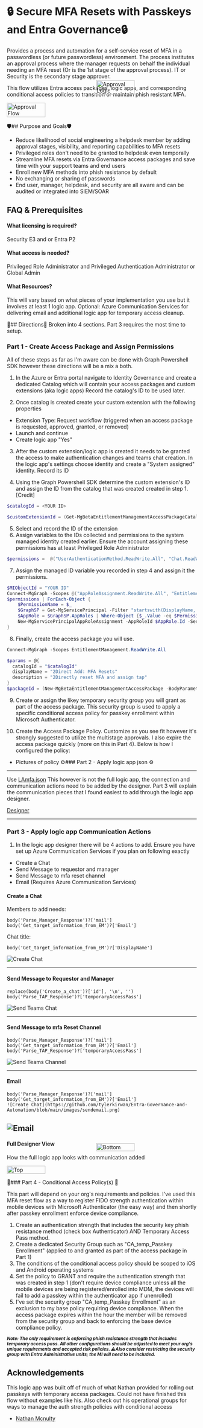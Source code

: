 # :lock: Secure MFA Resets with Passkeys and Entra Governance:lock:

Provides a process and automation for a self-service reset of MFA in a passwordless (or future passwordless) environment. The process institutes an approval process where the manager requests on behalf the individual needing an MFA reset (Or is the 1st stage of the approval process). IT or Security is the secondary stage approver.

This flow utilizes Entra access packages, logic apps, and corresponding conditional access policies to transition or maintain phish resistant MFA. 
<div style="display: flex; align-items: flex-start;">
  <img 
    src="https://github.com/tylerkirwan/Entra-Governance-and-Automation/blob/main/images/approvalflow.png?raw=true" 
    alt="Approval Flow" 
    style="width:45%; max-width:300px; margin-right:10px;"
  />
  <img 
    src="https://github.com/tylerkirwan/Entra-Governance-and-Automation/blob/main/images/approvallogic.png?raw=true" 
    alt="Approval Logic" 
    style="width:45%; max-width:300px; margin-top:-60px;"
  />
</div>

:shield:## Purpose and Goals:shield:

- Reduce likelihood of social engineering a helpdesk member by adding approval stages, visibility, and reporting capabilities to MFA resets
- Privileged roles don't need to be granted to helpdesk even temporally
- Streamline MFA resets via Entra Governance access packages and save time with your support teams and end users
- Enroll new MFA methods into phish resistance by default
- No exchanging or sharing of passwords
- End user, manager, helpdesk, and security are all aware and can be audited or integrated into SIEM/SOAR
## FAQ & Prerequisites 

#### What licensing is required?

Security E3 and or Entra P2

#### What access is needed?

Privileged Role Administrator and Privileged Authentication Administrator or Global Admin

#### What Resources?
This will vary based on what pieces of your implementation you use but it involves at least 1 logic app. Optional: Azure Communication Services for delivering email and additional logic app for temporary access cleanup.

:open_book:## Directions:open_book:
Broken into 4 sections. Part 3 requires the most time to setup.
### Part 1 - Create Access Package and Assign Permissions

All of these steps as far as I'm aware can be done with Graph Powershell SDK however these directions will be a mix a both.

1) In the Azure or Entra portal navigate to Identity Governance and create a dedicated Catalog which will contain your access packages and custom extensions (aka logic apps) Record the catalog's ID to be used later.

2) Once catalog is created create your custom extension with the following properties
- Extension Type: Request workflow (triggered when an access package is requested, approved, granted, or removed)
- Launch and continue
- Create logic app "Yes" 

3) After the custom extension/logic app is created it needs to be granted the access to make authentication changes and teams chat creation. In the logic app's settings choose identity and create a "System assigned" identity. Record its ID

4) Using the Graph Powershell SDK determine the custom extension's ID 
and assign the ID from the catalog that was created created in step 1. [Credit]
```powershell
$catalogId = <YOUR ID>
```

```powershell
$customExtensionId = (Get-MgBetaEntitlementManagementAccessPackageCatalogAccessPackageCustomWorkflowExtension -AccessPackageCatalogId $catalogId | Out-GridView -PassThru).Id
```
5) Select and record the ID of the extension
6) Assign variables to the IDs collected and permissions to the system managed identity created earlier. Ensure the account assigning these permissions has at least Privileged Role Administrator
```powershell
$permissions =  @("UserAuthenticationMethod.ReadWrite.All", "Chat.ReadWrite.All", "Directory.Read.All")
```
7) Assign the managed ID variable you recorded in step 4 and assign it the permissions.
```powershell
$MIObjectId = "YOUR ID"
Connect-MgGraph -Scopes @("AppRoleAssignment.ReadWrite.All", "EntitlementManagement.ReadWrite.All")
$permissions | ForEach-Object {
	$PermissionName = $_
	$GraphSP = Get-MgServicePrincipal -Filter "startswith(DisplayName,'Microsoft Graph')" | Select-Object -first 1 #Graph App ID: 00000003-0000-0000-c000-000000000000
	$AppRole = $GraphSP.AppRoles | Where-Object {$_.Value -eq $PermissionName -and $_.AllowedMemberTypes -contains "Application"}
	New-MgServicePrincipalAppRoleAssignment -AppRoleId $AppRole.Id -ServicePrincipalId $MIObjectId -ResourceId $GraphSP.Id -PrincipalId $MIObjectId
}
```
8) Finally, create the access package you will use. 
```powershell
Connect-MgGraph -Scopes EntitlementManagement.ReadWrite.All

$params = @{
  catalogId = "$catalogId"
  displayName = "2Direct Add: MFA Resets"
  description = "2Directly reset MFA and assign tap"
}
$packageId = (New-MgBetaEntitlementManagementAccessPackage -BodyParameter $params).Id
```
9) Create or assign the likey temporary security group you will grant as part of the access package. This security group is used to apply a specific conditional access policy for passkey enrollment within Microsoft Authenticator. 

10) Create the Access Package Policy. Customize as you see fit however it's strongly suggested to utilize the multistage approvals. I also expire the access package quickly (more on this in Part 4). Below is how I configured the policy:


-  Pictures of policy
:gear:### Part 2 - Apply logic app json :gear:
---
Use [LAmfa.json](https://github.com/tylerkirwan/Entra-Governance-and-Automation/blob/main/LAmfa.json) This however is not the full logic app, the connection and communication actions need to be added by the designer. Part 3 will explain the communication pieces that I found easiest to add through the logic app designer.

[Designer](https://github.com/tylerkirwan/Entra-Governance-and-Automation/blob/main/images/fullwithoutcomm.png)


---
### Part 3 - Apply logic app Communication Actions
1) In the logic app designer there will be 4 actions to add. Ensure you have set up Azure Communication Services if you plan on following exactly
- Create a Chat
- Send Message to requestor and manager
- Send Message to mfa reset channel
- Email (Requires Azure Communication Services)

#### Create a Chat
Members to add needs:
```plaintext
body('Parse_Manager_Response')?['mail']
body('Get_target_information_from_EM')?['Email']
```
Chat title:
```plaintext
body('Get_target_information_from_EM')?['DisplayName']
```
![Create Chat](https://github.com/tylerkirwan/Entra-Governance-and-Automation/blob/main/images/createachat.png)

---
#### Send Message to Requestor and Manager
```plaintext
replace(body('Create_a_chat')?['id'], '\n', '')
body('Parse_TAP_Response')?['temporaryAccessPass']
```
![Send Teams Chat](https://github.com/tylerkirwan/Entra-Governance-and-Automation/blob/main/images/teamsmessagerequestormanager.png)

---
#### Send Message to mfa Reset Channel
```plaintext
body('Parse_Manager_Response')?['mail']
body('Get_target_information_from_EM')?['Email']
body('Parse_TAP_Response')?['temporaryAccessPass']
```
![Send Teams Channel](https://github.com/tylerkirwan/Entra-Governance-and-Automation/blob/main/images/teamschannel.png)
	
---
#### Email
```plaintext
body('Parse_Manager_Response')?['mail']
body('Get_target_information_from_EM')?['Email']
![Create Chat](https://github.com/tylerkirwan/Entra-Governance-and-Automation/blob/main/images/sendemail.png)
```
![Email](https://github.com/tylerkirwan/Entra-Governance-and-Automation/blob/main/images/sendemail.png)
---

#### Full Designer View
How the full logic app looks with communication added

<div style="display: flex; align-items: flex-start;">
  <img 
    src="https://github.com/tylerkirwan/Entra-Governance-and-Automation/blob/main/images/logicapptop.png?raw=true" 
    alt="Top" 
    style="width:45%; max-width:300px; margin-right:10px;"
  />
  <img 
    src="https://github.com/tylerkirwan/Entra-Governance-and-Automation/blob/main/images/logicappbottom.png?raw=true" 
    alt="Bottom" 
    style="width:45%; max-width:300px; margin-top:-60px;"
  />
</div>

:key:### Part 4 - Conditional Access Policy(s) :key:

This part will depend on your org's requirements and policies. I've used this MFA reset flow as a way to register FIDO strength authentication within mobile devices with Microsoft Authenticator (the easy way) and then shortly after passkey enrollment enforce device compliance. 

1) Create an authentication strength that includes the security key phish resistance method (check box Authenticator) AND Temporary Access Pass method.
2) Create a dedicated Security Group such as "CA_temp_Passkey Enrollment" (applied to and granted as part of the access package in Part 1)
3) The conditions of the conditional access policy should be scoped to iOS and Android operating systems
4) Set the policy to GRANT and require the authentication strength that was created in step 1 (don't require device compliance unless all the mobile devices are being registered/enrolled into MDM, the devices will fail to add a passkey within the authenticator app if unenrolled)
5) I've set the security group "CA_temp_Passkey Enrollment" as an exclusion to my base policy requiring device compliance. When the access package expires within the hour the member will be removed from the security group and back to enforcing the base device compliance policy.

<small><strong><em>Note: The only requirement is enforcing phish resistance strength that includes temporary access pass. All other configurations should be adjusted to meet your org's unique requirements and accepted risk policies. :warning:Also consider restricting the security group with Entra Administrative units; the MI will need to be included.</em></strong></small>


## Acknowledgements
This logic app was built off of much of what Nathan provided for rolling out passkeys with temporary access packages. Could not have finished this flow without examples like his. Also check out his operational groups for ways to manage the auth strength policies with conditional access
- [Nathan Mcnulty](https://github.com/nathanmcnulty)
